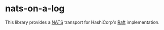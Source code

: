 # nats-on-a-log

This library provides a [NATS](https://github.com/nats-io/gnatsd) transport for HashiCorp's [Raft](https://github.com/hashicorp/raft) implementation.
